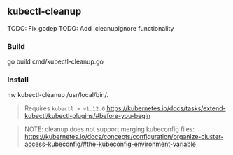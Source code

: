 ## kubectl-cleanup ##

TODO: Fix godep
TODO: Add .cleanupignore functionality

### Build ###

go build cmd/kubectl-cleanup.go

### Install ###

mv kubectl-cleanup /usr/local/bin/.

> Requires `kubectl > v1.12.0`
https://kubernetes.io/docs/tasks/extend-kubectl/kubectl-plugins/#before-you-begin

> NOTE: cleanup does not support merging kubeconfig files: https://kubernetes.io/docs/concepts/configuration/organize-cluster-access-kubeconfig/#the-kubeconfig-environment-variable
